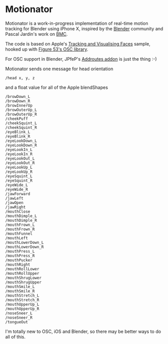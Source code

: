 # Motionator
Motionator is a work-in-progress implementation of real-time motion tracking for Blender using iPhone X, 
inspired by the [Blender](https://blender.org) community and Pascal Jardin's work on [BMC](https://github.com/pjardin/Blender-Motion-Capture).

The code is based on Apple's [Tracking and Visualising Faces](https://developer.apple.com/documentation/arkit/tracking_and_visualizing_faces)
sample, hooked up with [Figure 53's OSC library](https://github.com/Figure53/F53OSC).

For OSC support in Blender, JPfeP's [Addroutes addon](http://www.jpfep.net/pages/addroutes/) is just the thing :-)

Motionator sends one message for head orientation
```
/head x, y, z
```
and a float value for all of the Apple blendShapes

```
/browDown_L
/browDown_R
/browInnerUp
/browOuterUp_L
/browOuterUp_R
/cheekPuff
/cheekSquint_L
/cheekSquint_R
/eyeBlink_L
/eyeBlink_R
/eyeLookDown_L
/eyeLookDown_R
/eyeLookIn_L
/eyeLookIn_R
/eyeLookOut_L
/eyeLookOut_R
/eyeLookUp_L
/eyeLookUp_R
/eyeSquint_L
/eyeSquint_R
/eyeWide_L
/eyeWide_R
/jawForward
/jawLeft
/jawOpen
/jawRight
/mouthClose
/mouthDimple_L
/mouthDimple_R
/mouthFrown_L
/mouthFrown_R
/mouthFunnel
/mouthLeft
/mouthLowerDown_L
/mouthLowerDown_R
/mouthPress_L
/mouthPress_R
/mouthPucker
/mouthRight
/mouthRollLower
/mouthRollUpper
/mouthShrugLower
/mouthShrugUpper
/mouthSmile_L
/mouthSmile_R
/mouthStretch_L
/mouthStretch_R
/mouthUpperUp_L
/mouthUpperUp_R
/noseSneer_L
/noseSneer_R
/tongueOut
```

I'm totally new to OSC, iOS and Blender, so there may be better ways to do all of this.

